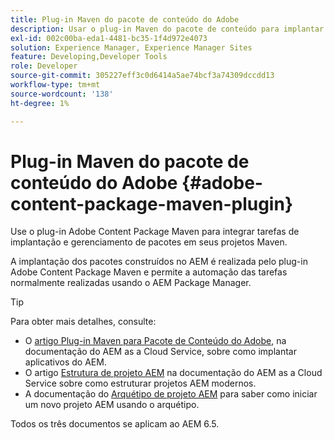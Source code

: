 ```yaml
---
title: Plug-in Maven do pacote de conteúdo do Adobe
description: Usar o plug-in Maven do pacote de conteúdo para implantar aplicativos AEM
exl-id: 002c00ba-eda1-4481-bc35-1f4d972e4073
solution: Experience Manager, Experience Manager Sites
feature: Developing,Developer Tools
role: Developer
source-git-commit: 305227eff3c0d6414a5ae74bcf3a74309dccdd13
workflow-type: tm+mt
source-wordcount: '138'
ht-degree: 1%

---
```


# Plug-in Maven do pacote de conteúdo do Adobe {#adobe-content-package-maven-plugin}

Use o plug-in Adobe Content Package Maven para integrar tarefas de implantação e gerenciamento de pacotes em seus projetos Maven.

A implantação dos pacotes construídos no AEM é realizada pelo plug-in Adobe Content Package Maven e permite a automação das tarefas normalmente realizadas usando o AEM Package Manager.

>[!TIP]
>
>Para obter mais detalhes, consulte:
>
>* O [artigo Plug-in Maven para Pacote de Conteúdo do Adobe](https://experienceleague.adobe.com/docs/experience-manager-cloud-service/implementing/developer-tools/maven-plugin.html?lang=pt-BR#developer-tools), na documentação do AEM as a Cloud Service, sobre como implantar aplicativos do AEM.
>* O artigo [Estrutura de projeto AEM](https://experienceleague.adobe.com/docs/experience-manager-cloud-service/implementing/developing/aem-project-content-package-structure.html?lang=pt-BR) na documentação do AEM as a Cloud Service sobre como estruturar projetos AEM modernos.
>* A documentação do [Arquétipo de projeto AEM](https://experienceleague.adobe.com/docs/experience-manager-core-components/using/developing/archetype/overview.html?lang=pt-BR) para saber como iniciar um novo projeto AEM usando o arquétipo.
>
>Todos os três documentos se aplicam ao AEM 6.5.
